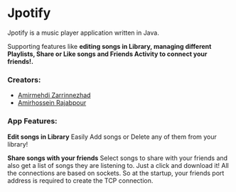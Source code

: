 # Jpotify
Jpotify is a music player application written in Java.


Supporting features like **editing songs in Library, managing different Playlists, Share or Like songs and Friends Activity to connect your friends!.**<br>



### Creators:
- [Amirmehdi Zarrinnezhad](https://github.com/amzarrinnezhad "Amirmehdi Zarrinnezhad")
- [Amirhossein Rajabpour](https://github.com/Amirhossein-Rajabpour "Amirhossein Rajabpour")


### App Features:
  **Edit songs in Library**
  Easily Add songs or Delete any of them from your library!

  **Share songs with your friends**
  Select songs to share with your friends and also get a list of songs they are listening to. Just a click and download it!
  All the connections are based on sockets. So at the startup, your friends port address is required to create the TCP connection.
